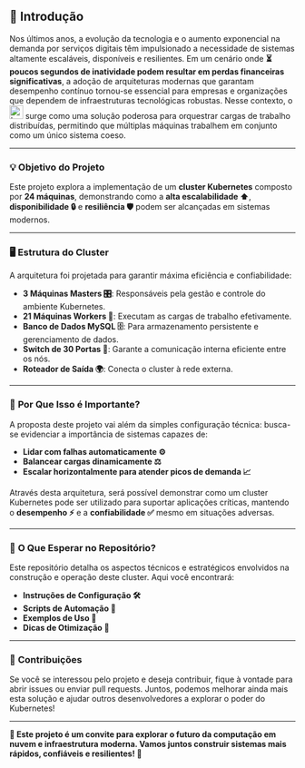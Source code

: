 ## **🚀 Introdução**

Nos últimos anos, a evolução da tecnologia e o aumento exponencial na demanda por serviços digitais têm impulsionado a necessidade de sistemas altamente escaláveis, disponíveis e resilientes. Em um cenário onde **⏳ poucos segundos de inatividade podem resultar em perdas financeiras significativas**, a adoção de arquiteturas modernas que garantam desempenho contínuo tornou-se essencial para empresas e organizações que dependem de infraestruturas tecnológicas robustas. Nesse contexto, o <img src="https://raw.githubusercontent.com/nicolasyassuda/cluster-kubernetes/blob/main/imgs/kubernetes-icon.png" alt="Logo Kubernetes" width="24" height="24" title="Kubernetes"> surge como uma solução poderosa para orquestrar cargas de trabalho distribuídas, permitindo que múltiplas máquinas trabalhem em conjunto como um único sistema coeso.

---
### 💡 **Objetivo do Projeto**

Este projeto explora a implementação de um **cluster Kubernetes** composto por **24 máquinas**, demonstrando como a **alta escalabilidade ⬆️**, **disponibilidade 🔒** e **resiliência 🛡️** podem ser alcançadas em sistemas modernos. 

---

### 🖥️ **Estrutura do Cluster**

A arquitetura foi projetada para garantir máxima eficiência e confiabilidade:

- **3 Máquinas Masters 🎛️**: Responsáveis pela gestão e controle do ambiente Kubernetes.
- **21 Máquinas Workers 💪**: Executam as cargas de trabalho efetivamente.
- **Banco de Dados MySQL 🗄️**: Para armazenamento persistente e gerenciamento de dados.
- **Switch de 30 Portas 🔌**: Garante a comunicação interna eficiente entre os nós.
- **Roteador de Saída 🌍**: Conecta o cluster à rede externa.

---

### 🎯 **Por Que Isso é Importante?**

A proposta deste projeto vai além da simples configuração técnica: busca-se evidenciar a importância de sistemas capazes de:

- **Lidar com falhas automaticamente ⚙️**
- **Balancear cargas dinamicamente ⚖️**
- **Escalar horizontalmente para atender picos de demanda 📈**

Através desta arquitetura, será possível demonstrar como um cluster Kubernetes pode ser utilizado para suportar aplicações críticas, mantendo o **desempenho ⚡** e a **confiabilidade ✅** mesmo em situações adversas.

---

### 📂 **O Que Esperar no Repositório?**

Este repositório detalha os aspectos técnicos e estratégicos envolvidos na construção e operação deste cluster. Aqui você encontrará:

- **Instruções de Configuração 🛠️**
- **Scripts de Automação 🤖**
- **Exemplos de Uso 🧩**
- **Dicas de Otimização 🚀**

---

### 🤝 **Contribuições**

Se você se interessou pelo projeto e deseja contribuir, fique à vontade para abrir issues ou enviar pull requests. Juntos, podemos melhorar ainda mais esta solução e ajudar outros desenvolvedores a explorar o poder do Kubernetes!

---

**🌟 Este projeto é um convite para explorar o futuro da computação em nuvem e infraestrutura moderna. Vamos juntos construir sistemas mais rápidos, confiáveis e resilientes! 🌟**
